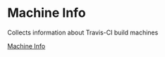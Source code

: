 # Machine Info

Collects information about Travis-CI build machines

[Machine Info](https://travis-perl.github.io/machineinfo/)
